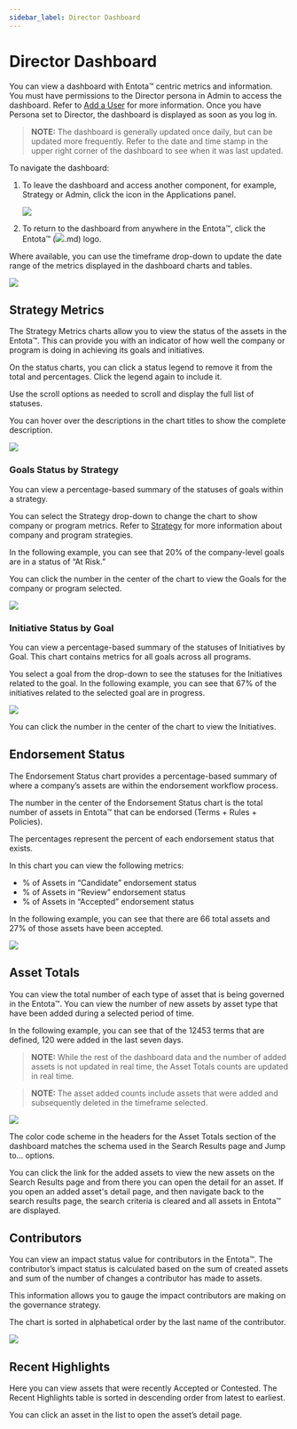```yaml
---
sidebar_label: Director Dashboard
---
```


# Director Dashboard

You can view a dashboard with Entota™ centric metrics and information.
You must have permissions to the Director persona in Admin to access the
dashboard. Refer to [Add a User](Add_a_User_to_Entota.md) for
more information. Once you have Persona set to Director, the dashboard
is displayed as soon as you log in.

>**NOTE:** The dashboard is generally updated once daily, but can be
updated more frequently. Refer to the date and time stamp in the upper
right corner of the dashboard to see when it was last updated.

To navigate the dashboard:

1.  To leave the dashboard and access another component, for example,
    Strategy or Admin, click the icon in the Applications panel.
    
    ![](Resources/Images/IGC_Dashboard_1.png)

2.  To return to the dashboard from anywhere in the Entota™, click the
    Entota™ (![](Resources/Images/IGC_Dashboard_2.png).md) logo.

Where available, you can use the timeframe drop-down to update the date
range of the metrics displayed in the dashboard charts and tables.

![](Resources/Images/timeframe_dropdown.png)

## Strategy Metrics

The Strategy Metrics charts allow you to view the status of the assets
in the Entota™. This can provide you with an indicator of how well the
company or program is doing in achieving its goals and initiatives.

On the status charts, you can click a status legend to remove it from
the total and percentages. Click the legend again to include it.

Use the scroll options as needed to scroll and display the full list of
statuses.

You can hover over the descriptions in the chart titles to show the
complete description.

![](Resources/Images/Strategy_Metrics_2.png)

### Goals Status by Strategy

You can view a percentage-based summary of the statuses of goals within
a strategy.

You can select the Strategy drop-down to change the chart to show
company or program metrics. Refer to [Strategy](Strategy.md) for more
information about company and program strategies.

In the following example, you can see that 20% of the company-level
goals are in a status of “At Risk.”

You can click the number in the center of the chart to view the Goals
for the company or program selected.

![](Resources/Images/Strategy_Metrics_3.png)

### Initiative Status by Goal

You can view a percentage-based summary of the statuses of Initiatives
by Goal. This chart contains metrics for all goals across all programs.

You select a goal from the drop-down to see the statuses for the
Initiatives related to the goal. In the following example, you can see
that 67% of the initiatives related to the selected goal are in
progress.

![](Resources/Images/Strategy_Metrics_4.png)

You can click the number in the center of the chart to view the
Initiatives.

## Endorsement Status

The Endorsement Status chart provides a percentage-based summary of
where a company’s assets are within the endorsement workflow process.

The number in the center of the Endorsement Status chart is the total
number of assets in Entota™ that can be endorsed (Terms + Rules +
Policies).

The percentages represent the percent of each endorsement status that
exists.

In this chart you can view the following metrics:

  - % of Assets in “Candidate” endorsement status
  - % of Assets in “Review” endorsement status
  - % of Assets in “Accepted” endorsement status

In the following example, you can see that there are 66 total assets and
27% of those assets have been accepted.

![](Resources/Images/Endorsement_Status.png)

## Asset Totals

You can view the total number of each type of asset that is being
governed in the Entota™. You can view the number of new assets by asset
type that have been added during a selected period of time.

In the following example, you can see that of the 12453 terms that are
defined, 120 were added in the last seven days.

>**NOTE:** While the rest of the dashboard data and the number of added
assets is not updated in real time, the Asset Totals counts are updated
in real time. 

>**NOTE:** The asset added counts include assets that were added and
subsequently deleted in the timeframe selected.

![](Resources/Images/Asset_Totals.png)

The color code scheme in the headers for the Asset Totals section of the
dashboard matches the schema used in the Search Results page and Jump
to… options.

You can click the link for the added assets to view the new assets on
the Search Results page and from there you can open the detail for an
asset. If you open an added asset's detail page, and then navigate back
to the search results page, the search criteria is cleared and all
assets in Entota™ are displayed.

## Contributors

You can view an impact status value for contributors in the Entota™. The
contributor’s impact status is calculated based on the sum of created
assets and sum of the number of changes a contributor has made to
assets.

This information allows you to gauge the impact contributors are making
on the governance strategy.

The chart is sorted in alphabetical order by the last name of the
contributor. 

![](Resources/Images/Contributors.png)

## Recent Highlights

Here you can view assets that were recently Accepted or Contested. The
Recent Highlights table is sorted in descending order from latest to
earliest.

You can click an asset in the list to open the asset’s detail page.
